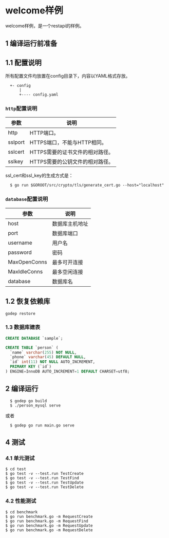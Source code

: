 # welcome样例

welcome样例，是一个restapi的样例。

## 1 编译运行前准备

## 1.1 配置说明

所有配置文件均放置在config目录下，内容以YAML格式存放。

```
  +- config
      |
      +---- config.yaml
```

###  `http`配置说明

参数     | 说明
------- | ------------------
http    | HTTP端口。
sslport | HTTPS端口，不能与HTTP相同。
sslcert | HTTPS需要的证书文件的相对路径。
sslkey  | HTTPS需要的公钥文件的相对路径。

ssl_cert和ssl_key的生成方式是：

```
  $ go run $GOROOT/src/crypto/tls/generate_cert.go --host="localhost"
```

### `database`配置说明

参数          | 说明
------------ | ------------------
host         | 数据库主机地址
port         | 数据库端口
username     | 用户名
password     | 密码
MaxOpenConns | 最多可开连接
MaxIdleConns | 最多空闲连接
database     | 数据库名


## 1.2 恢复依赖库

```
godep restore
```

### 1.3 数据库建表

```sql
CREATE DATABASE `sample`;

CREATE TABLE `person` (
  `name` varchar(255) NOT NULL,
  `phone` varchar(45) DEFAULT NULL,
  `id` int(11) NOT NULL AUTO_INCREMENT,
  PRIMARY KEY (`id`)
) ENGINE=InnoDB AUTO_INCREMENT=1 DEFAULT CHARSET=utf8;
```


## 2 编译运行

```
  $ godep go build
  $ ./person_mysql serve
```

或者

```
  $ godep go run main.go serve
```

## 4 测试

### 4.1 单元测试

	$ cd test
	$ go test -v --test.run TestCreate
	$ go test -v --test.run TestFind
	$ go test -v --test.run TestUpdate
	$ go test -v --test.run TestDelete

### 4.2 性能测试

	$ cd benchmark
	$ go run benchmark.go -m RequestCreate
	$ go run benchmark.go -m RequestFind
	$ go run benchmark.go -m RequestUpdate
	$ go run benchmark.go -m RequestDelete
